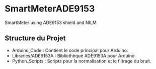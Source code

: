 # SmartMeterADE9153
SmartMeter using ADE9153 shield and NILM 
## Structure du Projet
- Arduino_Code : Contient le code principal pour Arduino.
- Libraries/ADE9153A : Bibliothèque ADE9153A pour Arduino.
- Python_Scripts : Scripts pour la normalisation et le filtrage du bruit.
